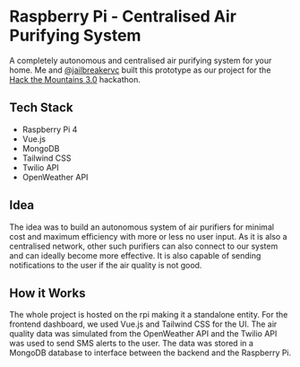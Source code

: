 # Raspberry Pi - Centralised Air Purifying System
A completely autonomous and centralised air purifying system for your home. Me and [@jailbreakervc](https://github.com/jailbreakerVC) built this prototype as our project for the [Hack the Mountains 3.0](https://www.hackthemountain.tech/) hackathon.

## Tech Stack
- Raspberry Pi 4
- Vue.js
- MongoDB
- Tailwind CSS
- Twilio API
- OpenWeather API

## Idea
The idea was to build an autonomous system of air purifiers for minimal cost and maximum efficiency with more or less no user input. As it is also a centralised network, other such purifiers can also connect to our system and can ideally become more effective. It is also capable of sending notifications to the user if the air quality is not good.

## How it Works
The whole project is hosted on the rpi making it a standalone entity. For the frontend dashboard, we used Vue.js and Tailwind CSS for the UI. The air quality data was simulated from the OpenWeather API and the Twilio API was used to send SMS alerts to the user. The data was stored in a MongoDB database to interface between the backend and the Raspberry Pi.

